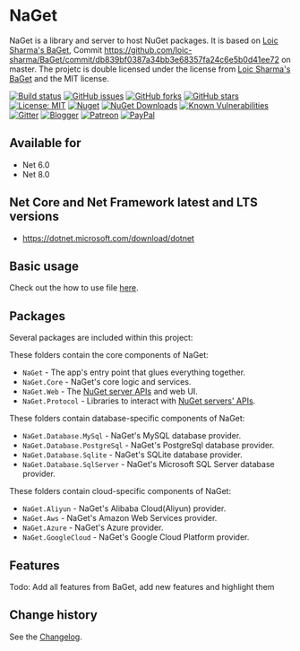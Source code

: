 NaGet
====================================

NaGet is a library and server to host NuGet packages. It is based on [Loic Sharma's BaGet](https://github.com/loic-sharma/BaGet), Commit https://github.com/loic-sharma/BaGet/commit/db839bf0387a34bb3e68357fa24c6e5b0d41ee72 on master. The projetc is double licensed under the license from [Loic Sharma's BaGet](https://github.com/loic-sharma/BaGet) and the MIT license.

[![Build status](https://ci.appveyor.com/api/projects/status/10q6d88s5if8xdef?svg=true)](https://ci.appveyor.com/project/SeppPenner/naget)
[![GitHub issues](https://img.shields.io/github/issues/SeppPenner/NaGet.svg)](https://github.com/SeppPenner/NaGet/issues)
[![GitHub forks](https://img.shields.io/github/forks/SeppPenner/NaGet.svg)](https://github.com/SeppPenner/NaGet/network)
[![GitHub stars](https://img.shields.io/github/stars/SeppPenner/NaGet.svg)](https://github.com/SeppPenner/NaGet/stargazers)
[![License: MIT](https://img.shields.io/badge/License-MIT-blue.svg)](https://raw.githubusercontent.com/SeppPenner/NaGet/master/License.txt)
[![Nuget](https://img.shields.io/badge/NaGet-Nuget-brightgreen.svg)](https://www.nuget.org/packages/NaGet/)
[![NuGet Downloads](https://img.shields.io/nuget/dt/NaGet.svg)](https://www.nuget.org/packages/NaGet/)
[![Known Vulnerabilities](https://snyk.io/test/github/SeppPenner/NaGet/badge.svg)](https://snyk.io/test/github/SeppPenner/NaGet)
[![Gitter](https://badges.gitter.im/Serilog-Sinks-AmazonS3/community.svg)](https://gitter.im/Serilog-Sinks-AmazonS3/community?utm_source=badge&utm_medium=badge&utm_campaign=pr-badge)
[![Blogger](https://img.shields.io/badge/Follow_me_on-blogger-orange)](https://franzhuber23.blogspot.de/)
[![Patreon](https://img.shields.io/badge/Patreon-F96854?logo=patreon&logoColor=white)](https://patreon.com/SeppPennerOpenSourceDevelopment)
[![PayPal](https://img.shields.io/badge/PayPal-00457C?logo=paypal&logoColor=white)](https://paypal.me/th070795)

## Available for
* Net 6.0
* Net 8.0

## Net Core and Net Framework latest and LTS versions
* https://dotnet.microsoft.com/download/dotnet

## Basic usage
Check out the how to use file [here](https://github.com/SeppPenner/NaGet/blob/master/HowToUse.md).

## Packages
Several packages are included within this project:

These folders contain the core components of NaGet:

* `NaGet` - The app's entry point that glues everything together.
* `NaGet.Core` - NaGet's core logic and services.
* `NaGet.Web` - The [NuGet server APIs](https://docs.microsoft.com/en-us/nuget/api/overview) and web UI.
* `NaGet.Protocol` - Libraries to interact with [NuGet servers' APIs](https://docs.microsoft.com/en-us/nuget/api/overview).

These folders contain database-specific components of NaGet:

* `NaGet.Database.MySql` - NaGet's MySQL database provider.
* `NaGet.Database.PostgreSql` - NaGet's PostgreSql database provider.
* `NaGet.Database.Sqlite` - NaGet's SQLite database provider.
* `NaGet.Database.SqlServer` - NaGet's Microsoft SQL Server database provider.

These folders contain cloud-specific components of NaGet:

* `NaGet.Aliyun` - NaGet's Alibaba Cloud(Aliyun) provider.
* `NaGet.Aws` - NaGet's Amazon Web Services provider.
* `NaGet.Azure` - NaGet's Azure provider.
* `NaGet.GoogleCloud` - NaGet's Google Cloud Platform provider.

## Features
Todo: Add all features from BaGet, add new features and highlight them

Change history
--------------

See the [Changelog](https://github.com/SeppPenner/NaGet/blob/master/Changelog.md).